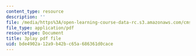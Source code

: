 ```yaml
---
content_type: resource
description: ''
file: /media/https%3A/open-learning-course-data-rc.s3.amazonaws.com/cms-608-game-design-fall-2010/bde4902a12a9b42bc65a686361d0cace_68570.pdf
file_type: application/pdf
resourcetype: Document
title: 3play pdf file
uid: bde4902a-12a9-b42b-c65a-686361d0cace
---
```

